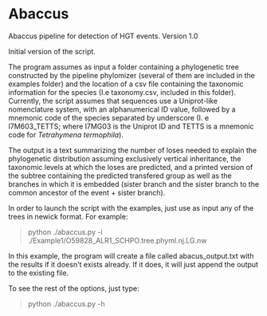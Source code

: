 # Abaccus
Abaccus pipeline for detection of HGT events. Version 1.0

Initial version of the script. 

The program assumes as input a folder containing a phylogenetic tree constructed by the pipeline phylomizer (several of them are included in the examples folder) and the location of a csv file containing the taxonomic information for the species (I.e taxonomy.csv, included in this folder). Currently, the script assumes that sequences use a Uniprot-like nomenclature system, with an alphanumerical ID value, followed by a mnemonic code of the species separated by underscore (I. e I7M603_TETTS; where I7MG03 is the Uniprot ID and TETTS is a mnemonic code for *Tetrahymena termophila*).

The output is a text summarizing the number of loses needed to explain the phylogenetic distribution assuming exclusively vertical inheritance, the taxonomic levels at which the loses are predicted, and a printed version of the subtree containing the predicted transfered group as well as the branches in which it is embedded (sister branch and the sister branch to the common ancestor of the event + sister branch).

In order to launch the script with the examples, just use as input any of the trees in newick format. For example:
> python ./abaccus.py -i ./Example1/O59828_ALR1_SCHPO.tree.phyml.nj.LG.nw

In this example, the program will create a file called abacus_output.txt with the results if it doesn't exists already. If it does, it will just append the output to the existing file. 

To see the rest of the options, just type:
> python ./abaccus.py -h
